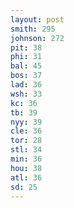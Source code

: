 ```yaml
---
layout: post
smith: 295
johnson: 272
pit: 38
phi: 31
bal: 45
bos: 37
lad: 36
wsh: 33
kc: 36
tb: 39
nyy: 39
cle: 36
tor: 28
stl: 34
min: 36
hou: 38
atl: 36
sd: 25
---
```

